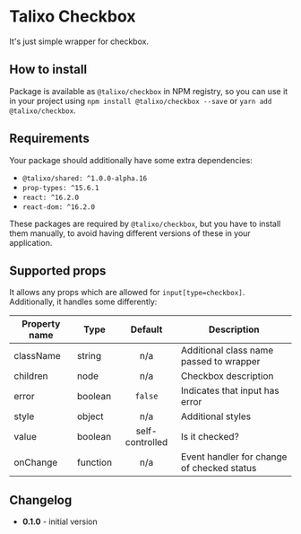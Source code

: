 # Talixo Checkbox

It's just simple wrapper for checkbox.

## How to install

Package is available as `@talixo/checkbox` in NPM registry, so you can use it in your project
using `npm install @talixo/checkbox --save` or `yarn add @talixo/checkbox`.

## Requirements

Your package should additionally have some extra dependencies:

- `@talixo/shared: ^1.0.0-alpha.16`
- `prop-types: ^15.6.1`
- `react: ^16.2.0`
- `react-dom: ^16.2.0`

These packages are required by `@talixo/checkbox`, but you have to install them manually,
to avoid having different versions of these in your application.

## Supported props

It allows any props which are allowed for `input[type=checkbox]`. Additionally, it handles some differently:

Property name | Type      | Default         | Description
--------------|-----------|:---------------:|--------------------------------
className     | string    | n/a             | Additional class name passed to wrapper
children      | node      | n/a             | Checkbox description
error         | boolean   | `false`         | Indicates that input has error
style         | object    | n/a             | Additional styles
value         | boolean   | self-controlled | Is it checked?
onChange      | function  | n/a             | Event handler for change of checked status

## Changelog

- **0.1.0** - initial version
